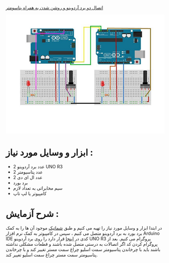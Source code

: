 #

[ اتصال دو برد آردوینو و روشن شدن به همراه پتاسومتر](https://github.com/mohsenkmt/MicroProcessor/blob/main/Arduino%20File/14030828/1%20Master_Slave%20POT/Slave.ino)

<p align="center">
  <img src="https://github.com/mohsenkmt/MicroProcessor/blob/main/Photo/21_MS.jpeg" alt="Master_Slave" />
</p>


# ابزار و وسایل مورد نیاز :
* 2 عدد برد آردوینو UNO R3
* 2 عدد پتاسیومتر
* 2 عدد ال ای دی
* برد بورد
* سیم مخابراتی به تعداد لازم
* کامپیوتر یا لپ تاپ

 # شرح آزمایش : 
 در ابتدا ابزار و وسایل مورد نیاز را تهیه می کنیم و طبق [شماتیک](https://github.com/mohsenkmt/MicroProcessor/blob/main/Photo/) موجود آن ها را به کمک برد بورد به برد آردوینو متصل می کنیم ، سپس در کامپیوتر به کمک نرم افزار Arduino IDE کدی در [اینجا](https://github.com/mohsenkmt/MicroProcessor/blob/main/Arduino%20File/14030828/1%20Master_Slave%20POT/Slave.ino) قرار دارد را روی برد آردوینو UNO R3 پروگرام می کنیم.
 بعد از پروگرام کردن کد اگر اتصالات به درستی متصل شده باشند و قطعات مشکلی نداشته باشند باید با چرخاندن پتاسیومتر سمت اسلیو چراغ سمت مستر تغییر کند و با چرخاندن پتاسیومتر سمت مستر چراغ سمت اسلیو تغییر کند.

